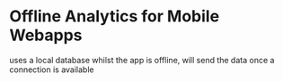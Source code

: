# Offline Analytics for Mobile Webapps

uses a local database whilst the app is offline, will send the data once a connection is available
